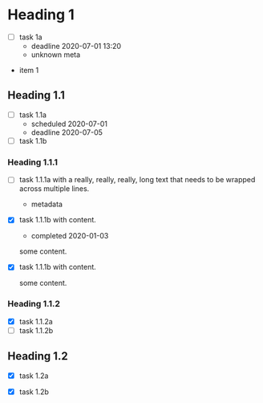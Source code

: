 # Heading 1

- [ ] task 1a
  - deadline 2020-07-01 13:20
  - unknown meta
- item 1

## Heading 1.1

- [ ] task 1.1a
  - scheduled 2020-07-01
  - deadline 2020-07-05
- [ ] task 1.1b

### Heading 1.1.1

- [ ] task 1.1.1a with a really, really, really, long text that needs to be
      wrapped across multiple lines.
  - metadata
- [x] task 1.1.1b with content.
  - completed 2020-01-03

  some content.
- [X] task 1.1.1b with content.

  some content.

### Heading 1.1.2

- [x] task 1.1.2a
- [ ] task 1.1.2b

## Heading 1.2

- [x] task 1.2a
- [x] task 1.2b


